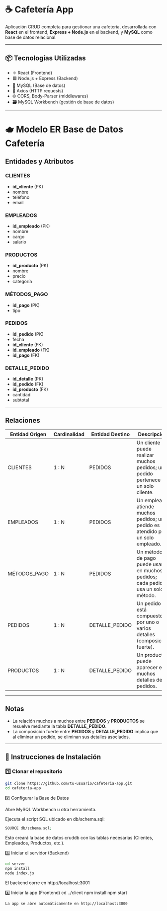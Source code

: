 # ☕ Cafetería App

Aplicación CRUD completa para gestionar una cafetería, desarrollada con **React** en el frontend, **Express + Node.js** en el backend, y **MySQL** como base de datos relacional.

---

## 📦 Tecnologías Utilizadas

- ⚛️ React (Frontend)
- 🟩 Node.js + Express (Backend)
- 🐬 MySQL (Base de datos)
- 🔁 Axios (HTTP requests)
- 🌐 CORS, Body-Parser (middlewares)
- 🗃️ MySQL Workbench (gestión de base de datos)

---

# 🫖 Modelo ER Base de Datos Cafetería

## Entidades y Atributos

### CLIENTES
- **id_cliente** (PK)
- nombre
- teléfono
- email

### EMPLEADOS
- **id_empleado** (PK)
- nombre
- cargo
- salario

### PRODUCTOS
- **id_producto** (PK)
- nombre
- precio
- categoría

### MÉTODOS_PAGO
- **id_pago** (PK)
- tipo

### PEDIDOS
- **id_pedido** (PK)
- fecha
- **id_cliente** (FK)
- **id_empleado** (FK)
- **id_pago** (FK)

### DETALLE_PEDIDO
- **id_detalle** (PK)
- **id_pedido** (FK)
- **id_producto** (FK)
- cantidad
- subtotal

---

## Relaciones

| Entidad Origen | Cardinalidad | Entidad Destino | Descripción                                                                 |
|----------------|--------------|-----------------|-----------------------------------------------------------------------------|
| CLIENTES       | 1 : N        | PEDIDOS         | Un cliente puede realizar muchos pedidos; un pedido pertenece a un solo cliente. |
| EMPLEADOS      | 1 : N        | PEDIDOS         | Un empleado atiende muchos pedidos; un pedido es atendido por un solo empleado. |
| MÉTODOS_PAGO   | 1 : N        | PEDIDOS         | Un método de pago puede usarse en muchos pedidos; cada pedido usa un solo método. |
| PEDIDOS        | 1 : N        | DETALLE_PEDIDO  | Un pedido está compuesto por uno o varios detalles (composición fuerte).     |
| PRODUCTOS      | 1 : N        | DETALLE_PEDIDO  | Un producto puede aparecer en muchos detalles de pedidos.                    |

---

## Notas

- La relación muchos a muchos entre **PEDIDOS** y **PRODUCTOS** se resuelve mediante la tabla **DETALLE_PEDIDO**.
- La composición fuerte entre **PEDIDOS** y **DETALLE_PEDIDO** implica que al eliminar un pedido, se eliminan sus detalles asociados.


---

## 🚀 Instrucciones de Instalación

### 1️⃣ Clonar el repositorio

```bash
git clone https://github.com/tu-usuario/cafeteria-app.git
cd cafeteria-app
```

2️⃣ Configurar la Base de Datos

Abre MySQL Workbench u otra herramienta.

Ejecuta el script SQL ubicado en db/schema.sql:
```bash
SOURCE db/schema.sql;
```
Esto creará la base de datos cruddb con las tablas necesarias (Clientes, Empleados, Productos, etc.).


3️⃣ Iniciar el servidor (Backend)

```bash
cd server
npm install
node index.js
```
El backend corre en http://localhost:3001


4️⃣ Iniciar la app (Frontend)
cd ../client
npm install
npm start

```bash
La app se abre automáticamente en http://localhost:3000
```
